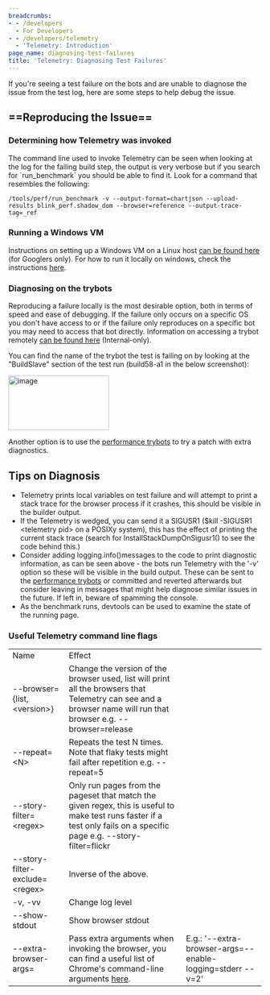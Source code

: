 ```yaml
---
breadcrumbs:
- - /developers
  - For Developers
- - /developers/telemetry
  - 'Telemetry: Introduction'
page_name: diagnosing-test-failures
title: 'Telemetry: Diagnosing Test Failures'
---
```


If you're seeing a test failure on the bots and are unable to diagnose the issue
from the test log, here are some steps to help debug the issue.

## ==Reproducing the Issue==

### Determining how Telemetry was invoked

The command line used to invoke Telemetry can be seen when looking at the log
for the failing build step, the output is very verbose but if you search for
\`run_benchmark\` you should be able to find it. Look for a command that
resembles the following:

```none
/tools/perf/run_benchmark -v --output-format=chartjson --upload-results blink_perf.shadow_dom --browser=reference --output-trace-tag=_ref
```

### Running a Windows VM

Instructions on setting up a Windows VM on a Linux host [can be found
here](https://docs.google.com/a/google.com/document/d/1fAQRjM9oJqVrxzNpS1GH_62smLgphvpeWChCKo-wW2Y/edit)
(for Googlers only). For how to run it locally on windows, check the
instructions [here](/developers/telemetry/run_locally).

### Diagnosing on the trybots

Reproducing a failure locally is the most desirable option, both in terms of
speed and ease of debugging. If the failure only occurs on a specific OS you
don't have access to or if the failure only reproduces on a specific bot you may
need to access that bot directly. Information on accessing a trybot remotely
[can be found here](https://goto.google.com/chrome-trybot-remote-access)
(Internal-only).

You can find the name of the trybot the test is failing on by looking at the
"BuildSlave" section of the test run (build58-a1 in the below screenshot):

[<img alt="image"
src="/developers/telemetry/diagnosing-test-failures/Screen%20Shot%202014-12-10%20at%209.42.17%20AM.png"
height=109
width=200>](/developers/telemetry/diagnosing-test-failures/Screen%20Shot%202014-12-10%20at%209.42.17%20AM.png)

Another option is to use the [performance
trybots](/developers/telemetry/performance-try-bots) to try a patch with extra
diagnostics.

## Tips on Diagnosis

*   Telemetry prints local variables on test failure and will attempt to
            print a stack trace for the browser process if it crashes, this
            should be visible in the builder output.
*   If the Telemetry is wedged, you can send it a SIGUSR1 ($kill
            -SIGUSR1 &lt;telemetry pid&gt; on a POSIXy system), this has the
            effect of printing the current stack trace (search for
            InstallStackDumpOnSigusr1() to see the code behind this.)
*   Consider adding logging.info()messages to the code to print
            diagnostic information, as can be seen above - the bots run
            Telemetry with the '-v' option so these will be visible in the build
            output. These can be sent to the [performance
            trybots](/developers/telemetry/performance-try-bots) or committed
            and reverted afterwards but consider leaving in messages that might
            help diagnose similar issues in the future. If left in, beware of
            spamming the console.
*   As the benchmark runs, devtools can be used to examine the state of
            the running page.

### Useful Telemetry command line flags

<table>
<tr>
<td>Name</td>
<td> Effect</td>
</tr>
<tr>
<td> --browser={list,&lt;version&gt;}</td>
<td> Change the version of the browser used, list will print all the browsers that Telemetry can see and a browser name will run that browser e.g. --browser=release</td>
</tr>
<tr>
<td> --repeat=&lt;N&gt;</td>
<td> Repeats the test N times. Note that flaky tests might fail after repetition e.g. --repeat=5</td>
</tr>
<tr>
<td> --story-filter=&lt;regex&gt;</td>
<td> Only run pages from the pageset that match the given regex, this is useful to make test runs faster if a test only fails on a specific page e.g. --story-filter=flickr</td>
</tr>
<tr>
<td> --story-filter-exclude=&lt;regex&gt;</td>
<td> Inverse of the above.</td>
</tr>
<tr>
<td> -v, -vv</td>
<td> Change log level</td>
</tr>
<tr>
<td> --show-stdout</td>
<td> Show browser stdout</td>
</tr>
<tr>
<td> --extra-browser-args=</td>
<td> Pass extra arguments when invoking the browser, you can find a useful list of Chrome's command-line arguments <a href="http://peter.sh/experiments/chromium-command-line-switches/">here</a>.</td>
<td>E.g.: '--extra-browser-args=--enable-logging=stderr --v=2'</td>
</tr>
</table>